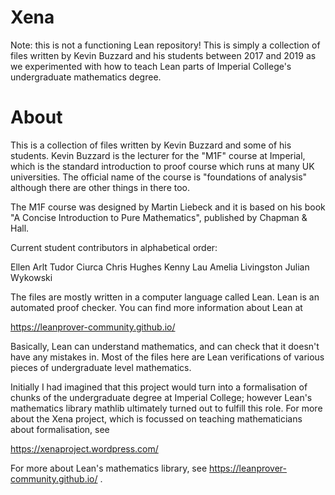 # Xena

Note: this is not a functioning Lean repository! This is simply a collection
of files written by Kevin Buzzard and his students between 2017 and 2019 as we experimented
with how to teach Lean parts of Imperial College's undergraduate mathematics degree.

# About

This is a collection of files written by Kevin Buzzard and some of his
students. Kevin Buzzard is the lecturer for the "M1F" course at Imperial,
which is the standard introduction to proof course which runs at many
UK universities. The official name of the course is "foundations of
analysis" although there are other things in there too.

The M1F course was designed by Martin Liebeck
and it is based on his book "A Concise Introduction to Pure Mathematics",
published by Chapman & Hall.

Current student contributors in alphabetical order:

Ellen Arlt
Tudor Ciurca
Chris Hughes
Kenny Lau
Amelia Livingston
Julian Wykowski

The files are mostly written in a computer language called Lean.
Lean is an automated proof checker. You can find more information about Lean at

https://leanprover-community.github.io/

Basically, Lean can understand mathematics, and can check that it
doesn't have any mistakes in. Most of the files here are Lean verifications
of various pieces of undergraduate level mathematics.

Initially I had imagined
that this project would turn into a formalisation of chunks of the undergraduate
degree at Imperial College; however Lean's mathematics library mathlib ultimately
turned out to fulfill this role. For more about the Xena project, which is
focussed on teaching mathematicians about formalisation, see

https://xenaproject.wordpress.com/

For more about Lean's mathematics library, see https://leanprover-community.github.io/ .

